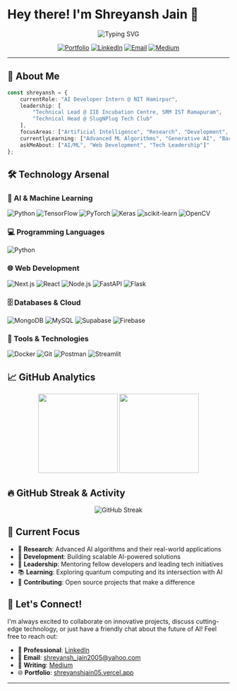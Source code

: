 # Hey there! I'm Shreyansh Jain 👋

<div align="center">
  
  ![Typing SVG](https://readme-typing-svg.herokuapp.com?font=Fira+Code&weight=600&size=28&pause=1000&color=36BCF7&center=true&vCenter=true&width=600&lines=AI+Developer+%26+Tech+Enthusiast;Building+the+Future+with+AI)
  
  [![Portfolio](https://img.shields.io/badge/Portfolio-FF5722?style=for-the-badge&logo=todoist&logoColor=white)](https://shreyanshjain05.vercel.app)
  [![LinkedIn](https://img.shields.io/badge/LinkedIn-0077B5?style=for-the-badge&logo=linkedin&logoColor=white)](https://linkedin.com/in/shreyanshjain05)
  [![Email](https://img.shields.io/badge/Email-D14836?style=for-the-badge&logo=gmail&logoColor=white)](mailto:shreyansh_jain2005@yahoo.com)
  [![Medium](https://img.shields.io/badge/Medium-12100E?style=for-the-badge&logo=medium&logoColor=white)](https://medium.com/@shreyanshjain05)

</div>

---

## 🚀 About Me

```typescript
const shreyansh = {
    currentRole: "AI Developer Intern @ NIT Hamirpur",
    leadership: [
        "Technical Lead @ IIE Incubation Centre, SRM IST Ramapuram",
        "Technical Head @ SlugNPlug Tech Club"
    ],
    focusAreas: ["Artificial Intelligence", "Research", "Development", "Innovation"],
    currentlyLearning: ["Advanced ML Algorithms", "Generative AI", "Backend"],
    askMeAbout: ["AI/ML", "Web Development", "Tech Leadership"]"
};
```

## 🛠️ Technology Arsenal

### 🧠 AI & Machine Learning
![Python](https://img.shields.io/badge/Python-3776AB?style=for-the-badge&logo=python&logoColor=white)
![TensorFlow](https://img.shields.io/badge/TensorFlow-FF6F00?style=for-the-badge&logo=TensorFlow&logoColor=white)
![PyTorch](https://img.shields.io/badge/PyTorch-EE4C2C?style=for-the-badge&logo=PyTorch&logoColor=white)
![Keras](https://img.shields.io/badge/Keras-D00000?style=for-the-badge&logo=Keras&logoColor=white)
![scikit-learn](https://img.shields.io/badge/scikit--learn-F7931E?style=for-the-badge&logo=scikit-learn&logoColor=white)
![OpenCV](https://img.shields.io/badge/OpenCV-27338e?style=for-the-badge&logo=OpenCV&logoColor=white)

### 💻 Programming Languages
![Python](https://img.shields.io/badge/Python-3776AB?style=for-the-badge&logo=python&logoColor=white)

### 🌐 Web Development
![Next.js](https://img.shields.io/badge/Next.js-000000?style=for-the-badge&logo=next.js&logoColor=white)
![React](https://img.shields.io/badge/React-20232A?style=for-the-badge&logo=react&logoColor=61DAFB)
![Node.js](https://img.shields.io/badge/Node.js-43853D?style=for-the-badge&logo=node.js&logoColor=white)
![FastAPI](https://img.shields.io/badge/FastAPI-005571?style=for-the-badge&logo=fastapi)
![Flask](https://img.shields.io/badge/Flask-000000?style=for-the-badge&logo=flask&logoColor=white)

### 🗄️ Databases & Cloud
![MongoDB](https://img.shields.io/badge/MongoDB-4EA94B?style=for-the-badge&logo=mongodb&logoColor=white)
![MySQL](https://img.shields.io/badge/MySQL-4479A1?style=for-the-badge&logo=mysql&logoColor=white)
![Supabase](https://img.shields.io/badge/Supabase-3ECF8E?style=for-the-badge&logo=supabase&logoColor=white)
![Firebase](https://img.shields.io/badge/Firebase-039BE5?style=for-the-badge&logo=Firebase&logoColor=white)

### 🔧 Tools & Technologies
![Docker](https://img.shields.io/badge/Docker-0db7ed?style=for-the-badge&logo=docker&logoColor=white)
![Git](https://img.shields.io/badge/Git-F05033?style=for-the-badge&logo=git&logoColor=white)
![Postman](https://img.shields.io/badge/Postman-FF6C37?style=for-the-badge&logo=postman&logoColor=white)
![Streamlit](https://img.shields.io/badge/Streamlit-FF4B4B?style=for-the-badge&logo=streamlit&logoColor=white)

## 📈 GitHub Analytics

<div align="center">
  
  <img height="180em" src="https://github-readme-stats.vercel.app/api?username=shreyanshjain05&show_icons=true&theme=tokyonight&include_all_commits=true&count_private=true"/>
  <img height="180em" src="https://github-readme-stats.vercel.app/api/top-langs/?username=shreyanshjain05&layout=compact&langs_count=8&theme=tokyonight"/>
  
</div>

## 🔥 GitHub Streak & Activity

<div align="center">
  
  ![GitHub Streak](https://github-readme-streak-stats.herokuapp.com?user=shreyanshjain05&theme=tokyonight&hide_border=true)
  
</div>

## 🎯 Current Focus

- 🔬 **Research**: Advanced AI algorithms and their real-world applications
- 🚀 **Development**: Building scalable AI-powered solutions
- 👥 **Leadership**: Mentoring fellow developers and leading tech initiatives
- 📚 **Learning**: Exploring quantum computing and its intersection with AI
- 🌟 **Contributing**: Open source projects that make a difference

## 🤝 Let's Connect!

I'm always excited to collaborate on innovative projects, discuss cutting-edge technology, or just have a friendly chat about the future of AI! Feel free to reach out:

- 💼 **Professional**: [LinkedIn](https://linkedin.com/in/shreyanshjain05)
- 📧 **Email**: [shreyansh_jain2005@yahoo.com](mailto:shreyansh_jain2005@yahoo.com)
- 📝 **Writing**: [Medium](https://medium.com/@shreyanshjain05)
- 🌐 **Portfolio**: [shreyanshjain05.vercel.app](https://shreyanshjain05.vercel.app)

---
